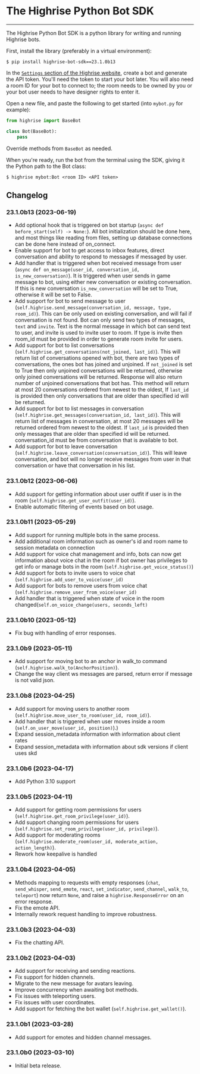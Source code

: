 # The Highrise Python Bot SDK

---

The Highrise Python Bot SDK is a python library for writing and running Highrise bots.

First, install the library (preferably in a virtual environment):

```shell
$ pip install highrise-bot-sdk==23.1.0b13
```

In the [`Settings` section of the Highrise website](https://highrise.game/account/settings), create a bot and generate the API token. You'll need the token to start your bot later.
You will also need a room ID for your bot to connect to; the room needs to be owned by you or your bot user needs to have designer rights to enter it.

Open a new file, and paste the following to get started (into `mybot.py` for example):

```python
from highrise import BaseBot

class Bot(BaseBot):
    pass
```

Override methods from `BaseBot` as needed.

When you're ready, run the bot from the terminal using the SDK, giving it the Python path to the Bot class:

```
$ highrise mybot:Bot <room ID> <API token>
```

## Changelog

### 23.1.0b13 (2023-06-19)

- Add optional hook that is triggered on bot startup (`async def before_start(self) -> None:`). All bot initialization should be done here, and most things like reading from files, setting up database connections can be done here instead of on_connect.
- Enable support for bot to get access to inbox features, direct conversation and ability to respond to messages if messaged by user.
- Add handler that is triggered when bot received message from user (`async def on_message(user_id, conversation_id, is_new_conversation)`). It is triggered when user sends in game message to bot, using either new conversation or existing conversation. If this is new conversation `is_new_conversation` will be set to True, otherwise it will be set to False.
- Add support for bot to send message to user (`self.highrise.send_message(conversation_id, message, type, room_id)`). This can be only used on existing conversation, and will fail if conversation is not found. Bot can only send two types of messages, `text` and `invite`. Text is the normal message in which bot can send text to user, and invite is used to invite user to room. If type is invite then room_id must be provided in order to generate room invite for users.
- Add support for bot to list conversations (`self.highrise.get_conversations(not_joined, last_id)`). This will return list of conversations opened with bot, there are two types of conversations, the ones bot has joined and unjoined. If `not_joined` is set to True then only unjoined conversations will be returned, otherwise only joined conversations will be returned. Response will also return number of unjoined conversations that bot has. This method will return at most 20 conversations ordered from newest to the oldest,  If `last_id` is provided then only conversations that are older than specified id will be returned.
- Add support for bot to list messages in conversation (`self.highrise.get_messages(conversation_id, last_id)`). This will return list of messages in conversation, at most 20 messages will be returned ordered from newest to the oldest. If `last_id` is provided then only messages that are older than specified id will be returned. conversation_id must be from conversation that is available to bot.
- Add support for bot to leave conversation (`self.highrise.leave_conversation(conversation_id)`). This will leave conversation, and bot will no longer receive messages from user in that conversation or have that conversation in his list. 

### 23.1.0b12 (2023-06-06)

- Add support for getting information about user outfit if user is in the room (`self.highrise.get_user_outfit(user_id)`).
- Enable automatic filtering of events based on bot usage.

### 23.1.0b11 (2023-05-29)

- Add support for running multiple bots in the same process.
- Add additional room information such as owner's id and room name to session metadata on connection
- Add support for voice chat management and info, bots can now get information about voice chat in the room if bot owner has privileges to get info or manage bots in the room (`self.highrise.get_voice_status()`)
- Add support for bots to invite users to voice chat (`self.highrise.add_user_to_voice(user_id)`
- Add support for bots to remove users from voice chat (`self.highrise.remove_user_from_voice(user_id)`
- Add handler that is triggered when state of voice in the room changed(`self.on_voice_change(users, seconds_left)`


### 23.1.0b10 (2023-05-12)

- Fix bug with handling of error responses.

### 23.1.0b9 (2023-05-11)

- Add support for moving bot to an anchor in walk_to command (`self.highrise.walk_to(AnchorPosition)`).
- Change the way client ws messages are parsed, return error if message is not valid json.

### 23.1.0b8 (2023-04-25)

- Add support for moving users to another room (`self.highrise.move_user_to_room(user_id, room_id)`).
- Add handler that is triggered when user moves inside a room  (`self.on_user_move(user_id, position)`).) 
- Expand session_metadata information with information about client rates
- Expand session_metadata with information about sdk versions if client uses skd

### 23.1.0b6 (2023-04-17)

- Add Python 3.10 support

### 23.1.0b5 (2023-04-11)

- Add support for getting room permissions for users (`self.highrise.get_room_privilege(user_id)`).
- Add support changing room permissions for users (`self.highrise.set_room_privilege(user_id, privilege)`).
- Add support for moderating rooms (`self.highrise.moderate_room(user_id, moderate_action, action_length)`). 
- Rework how keepalive is handled

### 23.1.0b4 (2023-04-05)

- Methods mapping to requests with empty responses (`chat`, `send_whisper`, `send_emote`, `react`, `set_indicator`, `send_channel`, `walk_to`, `teleport`) now return `None`, and raise a `highrise.ResponseError` on an error response.
- Fix the emote API.
- Internally rework request handling to improve robustness.

### 23.1.0b3 (2023-04-03)

- Fix the chatting API.

### 23.1.0b2 (2023-04-03)

- Add support for receiving and sending reactions.
- Fix support for hidden channels.
- Migrate to the new message for avatars leaving.
- Improve concurrency when awaiting bot methods.
- Fix issues with teleporting users.
- Fix issues with user coordinates.
- Add support for fetching the bot wallet (`self.highrise.get_wallet()`).

### 23.1.0b1 (2023-03-28)

- Add support for emotes and hidden channel messages.

### 23.1.0b0 (2023-03-10)

- Initial beta release.
